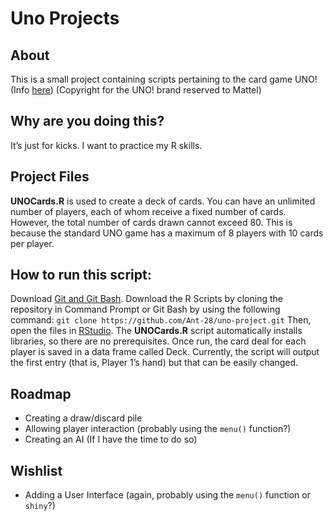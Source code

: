Uno Projects
================

## About

This is a small project containing scripts pertaining to the card game
UNO! (Info [here](https://en.wikipedia.org/wiki/Uno_(card_game)))
(Copyright for the UNO! brand reserved to Mattel)

## Why are you doing this?

It’s just for kicks. I want to practice my R skills.

## Project Files

**UNOCards.R** is used to create a deck of cards. You can have an
unlimited number of players, each of whom receive a fixed number of
cards. However, the total number of cards drawn cannot exceed 80. This
is because the standard UNO game has a maximum of 8 players with 10
cards per player.

## How to run this script:

Download [Git and Git Bash](https://git-scm.com/downloads). Download the
R Scripts by cloning the repository in Command Prompt or Git Bash by
using the following command:
`git clone https://github.com/Ant-28/uno-project.git` Then, open the
files in [RStudio](https://www.rstudio.com/products/rstudio/download/).
The **UNOCards.R** script automatically installs libraries, so there are
no prerequisites. Once run, the card deal for each player is saved in a
data frame called Deck. Currently, the script will output the first
entry (that is, Player 1’s hand) but that can be easily changed.

## Roadmap

-   Creating a draw/discard pile
-   Allowing player interaction (probably using the `menu()` function?)
-   Creating an AI (If I have the time to do so)

## Wishlist

-   Adding a User Interface (again, probably using the `menu()`
    function or `shiny`?)
